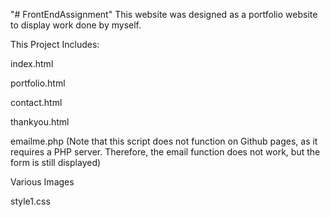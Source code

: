 "# FrontEndAssignment" 
This website was designed as a portfolio website to display work done by myself.

This Project Includes:

index.html

portfolio.html

contact.html

thankyou.html

emailme.php (Note that this script does not function on Github pages, as it requires a PHP server. Therefore, the email function does not work, but the form is still displayed)

Various Images

style1.css
